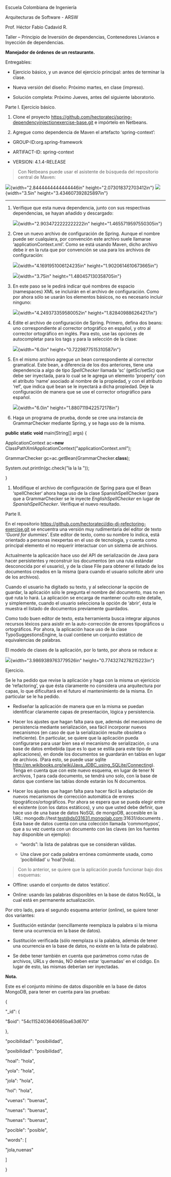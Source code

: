 Escuela Colombiana de Ingeniería

Arquitecturas de Software - ARSW

Prof. Héctor Fabio Cadavid R.

Taller – Principio de Inversión de dependencias, Contenedores Livianos e
Inyección de dependencias.

**Manejador de órdenes de un restaurante.**

Entregables:

-   Ejercicio básico, y un avance del ejercicio principal: antes de
    terminar la clase.

-   Nueva versión del diseño: Próximo martes, en clase (impreso).

-   Solución completa: Próximo Jueves, antes del siguiente laboratorio.

Parte I. Ejercicio básico.

1.  Clone el proyecto
    <https://github.com/hectorateci/spring-dependencyinjectionexercise-base.git>
    e impórtelo en Netbeans.

2.  Agregue como dependencia de Maven el artefacto ‘spring-context’:

-   GROUP-ID:org.spring-framework

-   ARTIFACT-ID: spring-context

-   VERSION: 4.1.4-RELEASE

> Con Netbeans puede usar el asistente de búsqueda del repositorio
> central de Maven:

  ![](./img/media/image1.png){width="2.8444444444444446in" height="2.073018372703412in"}   ![](./img/media/image2.png){width="3.5in" height="3.434607392825897in"}
  ---------------------------------------------------------------------------------------- -------------------------------------------------------------------------

1.  Verifique que esta nueva dependencia, junto con sus respectivas
    dependencias, se hayan añadido y descargado:

    ![](./img/media/image3.png){width="2.9034722222222222in"
    height="1.4655719597550305in"}

2.  Cree un nuevo archivo de configuración de Spring. Aunque el nombre
    puede ser cualquiera, por convención este archivo suele
    llamarse ‘applicationContext.xml’. Como se está usando Maven, dicho
    archivo debe ir en la ruta que por convención se usa para los
    archivos de configuración:

    ![](./img/media/image4.png){width="4.1691951006124235in"
    height="1.9020614610673665in"}

    ![](./img/media/image5.png){width="3.75in"
    height="1.480457130358705in"}

3.  En este paso se le pedirá indicar qué nombres de
    espacio (namespaces) XML se incluirán en el archivo
    de configuración. Como por ahora sólo se usarán los elementos
    básicos, no es necesario incluir ninguno:

    ![](./img/media/image6.png){width="4.249373359580052in"
    height="1.828409886264217in"}

4.  Edite el archivo de configuración de Spring. Primero, defina dos
    beans: uno correspondiente al corrector ortográfico en español, y
    otro al corrector ortográfico en inglés. Para esto, use las opciones
    de autocompletar para los tags y para la selección de la clase:

    ![](./img/media/image7.png){width="6.0in"
    height="0.7229877515310587in"}

5.  En el mismo archivo agregue un bean correspondiente al
    corrector gramatical. Este bean, a diferencia de los dos anteriores,
    tiene una dependencia a algo de tipo *SpellChecker* llamada
    ‘sc’ (getSc/setSc) que debe ser inyectada, para lo cual se le agrega
    un elemento ‘property’ con el atributo ‘name’ asociado al nombre de
    la propiedad, y con el atributo ‘ref’, que indica qué bean se le
    inyectará a dicha propiedad. Deje la configuración de manera que se
    use el corrector ortográfico para español.

    ![](./img/media/image8.png){width="6.0in"
    height="1.8807119422572178in"}

6.  Haga un programa de prueba, donde se cree una instancia de
    GrammarChecker mediante Spring, y se haga uso de la misma.

**public** **static** **void** main(String\[\] args) {

ApplicationContext ac=**new**
ClassPathXmlApplicationContext("applicationContext.xml");

GrammarChecker gc=ac.getBean(GrammarChecker.**class**);

System.*out*.println(gc.check("la la la "));

}

1.  Modifique el archivo de configuración de Spring para que el Bean
    ‘spellChecker‘ ahora haga uso de la clase SpanishSpellChecker (para
    que a GrammarChecker se le inyecte *EnglishSpellChecker* en lugar de
    *SpanishSpellChecker*. Verifique el nuevo resultado.

Parte II.

En el repositorio
<https://github.com/hectorateci/dip-di-refectoring-exercise.git> se
encuentra una versión muy rudimentaria del editor de texto ‘*Guord for
dummies*’. Este editor de texto, como su nombre lo indica, está
orientado a personas inexpertas en el uso de tecnología, y cuenta como
principal elemento el no requerir interactuar con un sistema de
archivos.

Actualmente la aplicación hace uso del API de serialización de Java para
hacer persistentes y reconstruir los documentos (en una ruta estándar
desconocida por el usuario), y de la clase File para obtener el listado
de los documentos creados en la misma (para cuando el usuario solicite
abrir uno de los archivos).

Cuando el usuario ha digitado su texto, y al seleccionar la opción de
guardar, la aplicación sólo le pregunta el nombre del documento, mas no
en qué ruta lo hará. La aplicación se encarga de mantener oculto este
detalle, y simplemente, cuando el usuario selecciona la opción de
‘abrir’, ésta le muestra el listado de documentos previamente guardados.

Como todo buen editor de texto, esta herramienta busca integrar algunos
recursos léxicos para asistir en la auto-corrección de errores
tipográficos u ortográficos. Por ahora, la aplicación hace uso de la
clase TypoSuggestionsEngine, la cual contiene un conjunto estático de
equivalencias de palabras.

El modelo de clases de la aplicación, por lo tanto, por ahora se reduce
a:

![](./img/media/image9.png){width="3.9869389763779526in"
height="0.7743274278215223in"}

Ejercicio.

Se le ha pedido que revise la aplicación y haga con la misma un
ejericicio de ‘refactoring’, ya que ésta claramente no considera una
arquitectura por capas, lo que dificultará en el futuro el mantenimiento
de la misma. En particular se le ha pedido.

-   Rediseñar la aplicación de manera que en la misma se puedan
    identificar claramente capas de presentación, lógica y persistencia.

-   Hacer los ajustes que hagan falta para que, además del mecanismo de
    persistencia mediante serialización, sea fácil incorporar nuevos
    mecanismos (en caso de que la serialización resulte obsoleta
    o ineficiente). En particular, se quiere que la aplicación pueda
    configurarse para usar bien sea el mecanismo de serialización, o una
    base de datos embebida (que es lo que se estila para este tipo de
    aplicaciones), en donde los documentos se guardarán en tablas en
    lugar de archivos. (Para esto, se puede usar sqlite
    <http://en.wikibooks.org/wiki/Java_JDBC_using_SQLite/Connecting>).
    Tenga en cuenta que con este nuevo esquema, en lugar de tener N
    archivos, 1 para cada documento, se tendrá uno solo, con la base de
    datos que contiene las tablas donde estarán los N documentos.

-   Hacer los ajustes que hagan falta para hacer fácil la adaptación de
    nuevos mecanismos de corrección automática de
    errores tipográficos/ortográficos. Por ahora se espera que se pueda
    elegir entre el existente (con los datos estáticos), y uno que usted
    debe definir, que hace uso de una base de datos NoSQL de mongoDB,
    accesible en la URL:
    mongodb://test:test@ds031631.mongolab.com:31631/documents . Esta
    base de datos cuenta con una colección llamada ‘commontypos’, que a
    su vez cuenta con un documento con las claves (en los fuentes hay
    disponible un ejemplo):

    -   “words”: la lista de palabras que se consideran válidas.

    -   Una clave por cada palabra errónea comúnmente usada, como
        ‘pocibilidad’ u ‘hoal’(hola).

> Con lo anterior, se quiere que la aplicación pueda funcionar bajo dos
> esquemas:

-   Offline: usando el conjunto de datos ‘estático’.

-   Online: usando las palabras disponibles en la base de datos NoSQL,
    la cual está en permanente actualización.

Por otro lado, para el segundo esquema anterior (online), se quiere
tener dos variantes:

-   Sustitución estándar (sencillamente reemplaza la palabra si la misma
    tiene una ocurrencia en la base de datos).

-   Sustitución verificada (sólo reemplaza si la palabra, además de
    tener una ocurrencia en la base de datos, no existe en la lista
    de palabras).

<!-- -->

-   Se debe tener también en cuenta que parámetros como rutas de
    archivos, URLs y demás, NO deben estar ‘quemadas’ en el código. En
    lugar de esto, las mismas deberían ser inyectadas.

**Nota.**

Este es el conjunto mínimo de datos disponible en la base de datos
MongoDB, para tener en cuenta para las pruebas:

{

"\_id": {

"\$oid": "54c1152403640685ba63d670"

},

"pocibilidad": "posibilidad",

"poxibilidad": "posibilidad",

"hoal": "hola",

"yola": "hola",

"jola": "hola",

"hol": "hola",

"vuenas": "buenas",

"nuenas": "buenas",

"huenas": "buenas",

"pocible": "posible",

"words": \[

"jola,nuenas"

\]

}
